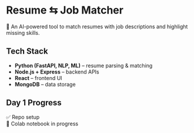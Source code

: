 # Resume ⇆ Job Matcher

🚀 An AI-powered tool to match resumes with job descriptions and highlight missing skills.

## Tech Stack

- **Python (FastAPI, NLP, ML)** – resume parsing & matching
- **Node.js + Express** – backend APIs
- **React** – frontend UI
- **MongoDB** – data storage

## Day 1 Progress

✅ Repo setup  
🔄 Colab notebook in progress
